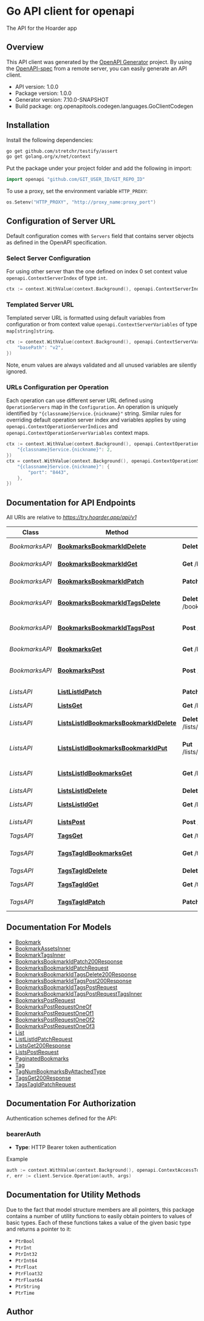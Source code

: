 # Go API client for openapi

The API for the Hoarder app

## Overview
This API client was generated by the [OpenAPI Generator](https://openapi-generator.tech) project.  By using the [OpenAPI-spec](https://www.openapis.org/) from a remote server, you can easily generate an API client.

- API version: 1.0.0
- Package version: 1.0.0
- Generator version: 7.10.0-SNAPSHOT
- Build package: org.openapitools.codegen.languages.GoClientCodegen

## Installation

Install the following dependencies:

```sh
go get github.com/stretchr/testify/assert
go get golang.org/x/net/context
```

Put the package under your project folder and add the following in import:

```go
import openapi "github.com/GIT_USER_ID/GIT_REPO_ID"
```

To use a proxy, set the environment variable `HTTP_PROXY`:

```go
os.Setenv("HTTP_PROXY", "http://proxy_name:proxy_port")
```

## Configuration of Server URL

Default configuration comes with `Servers` field that contains server objects as defined in the OpenAPI specification.

### Select Server Configuration

For using other server than the one defined on index 0 set context value `openapi.ContextServerIndex` of type `int`.

```go
ctx := context.WithValue(context.Background(), openapi.ContextServerIndex, 1)
```

### Templated Server URL

Templated server URL is formatted using default variables from configuration or from context value `openapi.ContextServerVariables` of type `map[string]string`.

```go
ctx := context.WithValue(context.Background(), openapi.ContextServerVariables, map[string]string{
	"basePath": "v2",
})
```

Note, enum values are always validated and all unused variables are silently ignored.

### URLs Configuration per Operation

Each operation can use different server URL defined using `OperationServers` map in the `Configuration`.
An operation is uniquely identified by `"{classname}Service.{nickname}"` string.
Similar rules for overriding default operation server index and variables applies by using `openapi.ContextOperationServerIndices` and `openapi.ContextOperationServerVariables` context maps.

```go
ctx := context.WithValue(context.Background(), openapi.ContextOperationServerIndices, map[string]int{
	"{classname}Service.{nickname}": 2,
})
ctx = context.WithValue(context.Background(), openapi.ContextOperationServerVariables, map[string]map[string]string{
	"{classname}Service.{nickname}": {
		"port": "8443",
	},
})
```

## Documentation for API Endpoints

All URIs are relative to *https://try.hoarder.app/api/v1*

Class | Method | HTTP request | Description
------------ | ------------- | ------------- | -------------
*BookmarksAPI* | [**BookmarksBookmarkIdDelete**](docs/BookmarksAPI.md#bookmarksbookmarkiddelete) | **Delete** /bookmarks/{bookmarkId} | Delete a bookmark
*BookmarksAPI* | [**BookmarksBookmarkIdGet**](docs/BookmarksAPI.md#bookmarksbookmarkidget) | **Get** /bookmarks/{bookmarkId} | Get a single bookmark
*BookmarksAPI* | [**BookmarksBookmarkIdPatch**](docs/BookmarksAPI.md#bookmarksbookmarkidpatch) | **Patch** /bookmarks/{bookmarkId} | Update a bookmark
*BookmarksAPI* | [**BookmarksBookmarkIdTagsDelete**](docs/BookmarksAPI.md#bookmarksbookmarkidtagsdelete) | **Delete** /bookmarks/{bookmarkId}/tags | Detach tags from a bookmark
*BookmarksAPI* | [**BookmarksBookmarkIdTagsPost**](docs/BookmarksAPI.md#bookmarksbookmarkidtagspost) | **Post** /bookmarks/{bookmarkId}/tags | Attach tags to a bookmark
*BookmarksAPI* | [**BookmarksGet**](docs/BookmarksAPI.md#bookmarksget) | **Get** /bookmarks | Get all bookmarks
*BookmarksAPI* | [**BookmarksPost**](docs/BookmarksAPI.md#bookmarkspost) | **Post** /bookmarks | Create a new bookmark
*ListsAPI* | [**ListListIdPatch**](docs/ListsAPI.md#listlistidpatch) | **Patch** /list/{listId} | Update a list
*ListsAPI* | [**ListsGet**](docs/ListsAPI.md#listsget) | **Get** /lists | Get all lists
*ListsAPI* | [**ListsListIdBookmarksBookmarkIdDelete**](docs/ListsAPI.md#listslistidbookmarksbookmarkiddelete) | **Delete** /lists/{listId}/bookmarks/{bookmarkId} | Remove a bookmark from a list
*ListsAPI* | [**ListsListIdBookmarksBookmarkIdPut**](docs/ListsAPI.md#listslistidbookmarksbookmarkidput) | **Put** /lists/{listId}/bookmarks/{bookmarkId} | Add a bookmark to a list
*ListsAPI* | [**ListsListIdBookmarksGet**](docs/ListsAPI.md#listslistidbookmarksget) | **Get** /lists/{listId}/bookmarks | Get a bookmarks in a list
*ListsAPI* | [**ListsListIdDelete**](docs/ListsAPI.md#listslistiddelete) | **Delete** /lists/{listId} | Delete a list
*ListsAPI* | [**ListsListIdGet**](docs/ListsAPI.md#listslistidget) | **Get** /lists/{listId} | Get a single list
*ListsAPI* | [**ListsPost**](docs/ListsAPI.md#listspost) | **Post** /lists | Create a new list
*TagsAPI* | [**TagsGet**](docs/TagsAPI.md#tagsget) | **Get** /tags | Get all tags
*TagsAPI* | [**TagsTagIdBookmarksGet**](docs/TagsAPI.md#tagstagidbookmarksget) | **Get** /tags/{tagId}/bookmarks | Get a bookmarks with the tag
*TagsAPI* | [**TagsTagIdDelete**](docs/TagsAPI.md#tagstagiddelete) | **Delete** /tags/{tagId} | Delete a tag
*TagsAPI* | [**TagsTagIdGet**](docs/TagsAPI.md#tagstagidget) | **Get** /tags/{tagId} | Get a single tag
*TagsAPI* | [**TagsTagIdPatch**](docs/TagsAPI.md#tagstagidpatch) | **Patch** /tags/{tagId} | Update a tag


## Documentation For Models

 - [Bookmark](docs/Bookmark.md)
 - [BookmarkAssetsInner](docs/BookmarkAssetsInner.md)
 - [BookmarkTagsInner](docs/BookmarkTagsInner.md)
 - [BookmarksBookmarkIdPatch200Response](docs/BookmarksBookmarkIdPatch200Response.md)
 - [BookmarksBookmarkIdPatchRequest](docs/BookmarksBookmarkIdPatchRequest.md)
 - [BookmarksBookmarkIdTagsDelete200Response](docs/BookmarksBookmarkIdTagsDelete200Response.md)
 - [BookmarksBookmarkIdTagsPost200Response](docs/BookmarksBookmarkIdTagsPost200Response.md)
 - [BookmarksBookmarkIdTagsPostRequest](docs/BookmarksBookmarkIdTagsPostRequest.md)
 - [BookmarksBookmarkIdTagsPostRequestTagsInner](docs/BookmarksBookmarkIdTagsPostRequestTagsInner.md)
 - [BookmarksPostRequest](docs/BookmarksPostRequest.md)
 - [BookmarksPostRequestOneOf](docs/BookmarksPostRequestOneOf.md)
 - [BookmarksPostRequestOneOf1](docs/BookmarksPostRequestOneOf1.md)
 - [BookmarksPostRequestOneOf2](docs/BookmarksPostRequestOneOf2.md)
 - [BookmarksPostRequestOneOf3](docs/BookmarksPostRequestOneOf3.md)
 - [List](docs/List.md)
 - [ListListIdPatchRequest](docs/ListListIdPatchRequest.md)
 - [ListsGet200Response](docs/ListsGet200Response.md)
 - [ListsPostRequest](docs/ListsPostRequest.md)
 - [PaginatedBookmarks](docs/PaginatedBookmarks.md)
 - [Tag](docs/Tag.md)
 - [TagNumBookmarksByAttachedType](docs/TagNumBookmarksByAttachedType.md)
 - [TagsGet200Response](docs/TagsGet200Response.md)
 - [TagsTagIdPatchRequest](docs/TagsTagIdPatchRequest.md)


## Documentation For Authorization


Authentication schemes defined for the API:
### bearerAuth

- **Type**: HTTP Bearer token authentication

Example

```go
auth := context.WithValue(context.Background(), openapi.ContextAccessToken, "BEARER_TOKEN_STRING")
r, err := client.Service.Operation(auth, args)
```


## Documentation for Utility Methods

Due to the fact that model structure members are all pointers, this package contains
a number of utility functions to easily obtain pointers to values of basic types.
Each of these functions takes a value of the given basic type and returns a pointer to it:

* `PtrBool`
* `PtrInt`
* `PtrInt32`
* `PtrInt64`
* `PtrFloat`
* `PtrFloat32`
* `PtrFloat64`
* `PtrString`
* `PtrTime`

## Author



